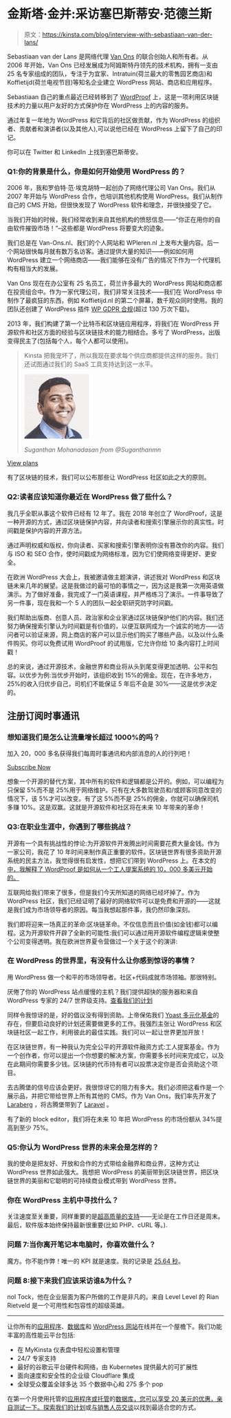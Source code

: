 # 金斯塔·金并:采访塞巴斯蒂安·范德兰斯

> 原文：<https://kinsta.com/blog/interview-with-sebastiaan-van-der-lans/>

Sebastiaan van der Lans 是网络代理 [Van Ons](http://van-ons.nl/en) 的联合创始人和所有者。从 2006 年开始，Van Ons 已经发展成为阿姆斯特丹领先的技术机构，拥有一支由 25 名专家组成的团队，专注于为宜家、Intratuin(荷兰最大的零售园艺商店)和 Koffietijd(荷兰电视节目)等知名企业建立 WordPress 网站、商店和应用程序。

Sebastiaan 自己的重点最近已经转移到了 [WordProof](https://wordproof.io/) 上，这是一项利用区块链技术的力量以用户友好的方式保护你在 WordPress 上的内容的服务。

通过年复一年地为 WordPress 和它背后的社区做贡献，作为 WordPress 的组织者、贡献者和演讲者(以及其他人),可以说他已经在 WordPress 上留下了自己的印记。

你可以在 Twitter 和 LinkedIn 上找到塞巴斯蒂安。

### Q1:你的背景是什么，你是如何开始使用 WordPress 的？

2006 年，我和罗伯特·范·埃克胡特一起创办了网络代理公司 Van Ons。我们从 2007 年开始与 WordPress 合作，也培训其他机构使用 WordPress。我们从制作自己的 CMS 开始，但很快发现了 WordPress 软件和理念，并很快接受了它。

当我们开始的时候，我们经常收到来自其他机构的愤怒信息——“你正在用你的自由软件摧毁市场！”–这些都是 WordPress 将要变大的迹象。

我们总是在 Van-Ons.nl、我们的个人网站和 WPleren.nl 上发布大量内容。后一个网站很快每月就有数万名访客。通过提供大量的知识——例如如何用 WordPress 建立一个网络商店——我们能够在没有广告的情况下作为一个代理机构有相当大的发展。

Van Ons 现在在办公室有 25 名员工，荷兰许多最大的 WordPress 网站和商店都在投资组合中。作为一家代理公司，我们非常关注技术——我们在 WordPress 中制作了最疯狂的东西，例如 Koffietijd.nl 的第二个屏幕，数千观众同时使用。我的团队还创建了 WordPress 插件 [WP GDPR 合规](http://wordpress.org/plugins/wp-gdpr-compliance)(超过 130 万次下载)。

2013 年，我们构建了第一个比特币和区块链应用程序，将我们在 WordPress 开源软件和社区方面的经验与区块链技术的能力相结合。多亏了 WordPress，出版变得民主了(包括每个人，每个人都可以使用)。





> Kinsta 把我宠坏了，所以我现在要求每个供应商都提供这样的服务。我们还试图通过我们的 SaaS 工具支持达到这一水平。
> 
> <footer class="wp-block-kinsta-client-quote__footer">
> 
> ![](img/60f15faa5735bd2437bf9dada5ee9192.png)
> 
> <cite class="wp-block-kinsta-client-quote__cite">Suganthan Mohanadasan from @Suganthanmn</cite></footer>

[View plans](https://kinsta.com/plans/)

有了区块链的技术，我们可以公布那些让 WordPress 社区如此之大的原则。


### Q2:读者应该知道你最近在 WordPress 做了些什么？

我几乎全职从事这个软件已经有 12 年了。我在 2018 年创立了 WordProof，这是一种开源的方式，通过区块链保护内容，并向读者和搜索引擎展示你的真实性。时间戳是保护内容的开源方法。

通过声明权威和版权，你向读者、买家和搜索引擎表明你没有篡改你的内容。我们与 ISO 和 SEO 合作，使时间戳成为网络标准，因为它们使网络变得更好、更安全。



在欧洲 WordPress 大会上，我被邀请做主题演讲，讲述我对 WordPress 和区块链未来几年的展望。这是我做过的最可怕的事情之一，因为这是我第一次用英语做演示。为了做好准备，我完成了一门英语课程，并严格练习了演示。一件事导致了另一件事，现在我和一个 5 人的团队一起全职研究防字时间戳。

我们帮助出版商、创意人员、政治家和企业家通过区块链保护他们的内容。我们还努力确保搜索引擎认为时间戳是有价值的，以便互联网成为一个诚实的地方——访问者可以验证来源，网上商店的客户可以显示他们购买了哪些产品，以及以什么条件购买。你可以免费试用 WordProof 的试用版，它允许你给 10 条内容打上时间戳！

总的来说，通过开源技术，金融世界和商业将从头到尾变得更加透明、公平和包容。以优步为例:当优步开始时，该组织收到 15%的佣金。现在，在许多地方，25%的收入归优步自己，司机们不能保证 5 年后不会是 30%——这是优步决定的。

## 注册订阅时事通讯



### 想知道我们是怎么让流量增长超过 1000%的吗？

加入 20，000 多名获得我们每周时事通讯和内部消息的人的行列吧！

[Subscribe Now](#newsletter)

想象一个开源的替代方案，其中所有的软件和逻辑都是公开的。例如，可以编程为只保留 5%而不是 25%用于网络维护。只有在大多数驾驶员和/或顾客同意改变的情况下，该 5%才可以改变。有了这 5%而不是 25%的佣金，你就可以确保司机多赚 10%。这是双赢。这就是开源软件和社区将在未来 10 年带来的革命！


### Q3:在职业生涯中，你遇到了哪些挑战？

开源有一个具有挑战性的悖论:为开源软件开发腾出时间需要花费大量金钱。作为一家公司，我花了 10 年时间来制作真正重要的软件。区块链世界有很多资助开源系统的民主方法，我觉得很有启发性，想把它们带到 WordPress 上。在本文的[中，我解释了 WordProof 是如何从一个工人提案系统的 10，000 多美元开始的。](https://medium.com/@delans/inclusive-funding-open-source-software-wordproof-wordpress-blockchain-ab4b2c2385b5)

互联网给我们带来了很多，但是我们今天所知道的网络已经坏掉了。作为 WordPress 社区，我们已经证明了最好的网络软件可以是免费和开源的——这就是我们成为市场领导者的原因。每当我想起那件事，我仍然印象深刻。

我们即将迎来一场真正的革命:区块链革命。不仅信息而且价值(如金钱)都可以编程。这为开源软件开辟了全新的可能性:我们可以通过用开源软件编程逻辑来使整个公司变得透明。我在欧洲世界夏令营做过一个关于这个的演讲:



### 在 WordPress 的世界里，有没有什么让你感到惊讶的事情？

用 WordPress 做一个和平的市场领导者。社区+代码成就市场领袖。那很特别。

厌倦了你的 WordPress 站点缓慢的主机？我们提供超快的服务器和来自 WordPress 专家的 24/7 世界级支持。[查看我们的计划](https://kinsta.com/plans/?in-article-cta)

同样令我惊讶的是，好的倡议没有得到资助。上帝保佑我们 [Yoast 多元化基金](https://yoast.com/yoast-diversity-fund/)的存在，但要启动良好的计划还需要做更多的工作。我强烈主张让 WordPress 和区块链社区一起工作，利用彼此的最佳实践。我们可以一起让世界更加开放！

在区块链世界，有一种我认为完全公平的开源软件融资方式:工人提案基金。作为一个创作者，你可以提出一个你想要的解决方案，你需要多长时间来完成它，以及在此期间你需要多少钱。区块链的代币持有者可以投票决定你是否会资助这个项目。

去古腾堡的信号应该会更好。我很惊讶它的阻力有多大。我们必须把这看作是一个展示品，并把它带给世界上所有其他的 CMS。作为 Van Ons，我们率先开发了 [Laraberg](https://van-ons.nl/blog/development/gutenberg-in-laravel-hier-is-laraberg/) ，将古腾堡带到了 [Laravel](https://kinsta.com/blog/laravel-tutorial/) 。

有了新的 block editor，我们将在未来 10 年把 WordPress 的市场份额从 34%提高到至少 75%。

### Q5:你认为 WordPress 世界的未来会是怎样的？

我的使命是把友好、开放和合作的方式带给金融界和商业界，这种方式让 WordPress 世界如此强大。我想把 WordPress 的美丽带到区块链世界，把区块链世界的美丽和它聪明的可持续商业模式带到 WordPress 世界。

### 你在 WordPress 主机中寻找什么？

关注速度至关重要，同样重要的是[超高质量的支持](https://kinsta.com/kinsta-support/)——无论是在工作日还是周末。最后，软件版本始终保持最新很重要(比如 PHP、cURL 等。).

### 问题 7:当你离开笔记本电脑时，你喜欢做什么？

魔方。你不能作弊！唯一的 KPI 就是速度。我的记录是 [25.64 秒](https://www.youtube.com/watch?v=aTG-M98z4R4&feature=emb_title)。

### 问题 8:接下来我们应该采访谁&为什么？

nol Tock，他在企业层面为客户所做的工作是非凡的。来自 Level Level 的 Rian Rietveld 是一个可用性和包容性的超级英雄。

* * *

让你所有的[应用程序](https://kinsta.com/application-hosting/)、[数据库](https://kinsta.com/database-hosting/)和 [WordPress 网站](https://kinsta.com/wordpress-hosting/)在线并在一个屋檐下。我们功能丰富的高性能云平台包括:

*   在 MyKinsta 仪表盘中轻松设置和管理
*   24/7 专家支持
*   最好的谷歌云平台硬件和网络，由 Kubernetes 提供最大的可扩展性
*   面向速度和安全性的企业级 Cloudflare 集成
*   全球受众覆盖全球多达 35 个数据中心和 275 多个 pop

在第一个月使用托管的[应用程序或托管](https://kinsta.com/application-hosting/)的[数据库，您可以享受 20 美元的优惠，亲自测试一下。探索我们的](https://kinsta.com/database-hosting/)[计划](https://kinsta.com/plans/)或[与销售人员交谈](https://kinsta.com/contact-us/)以找到最适合您的方式。